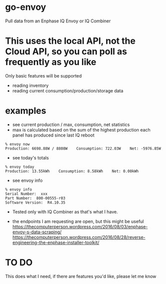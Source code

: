 # go-envoy
Pull data from an Enphase IQ Envoy or IQ Combiner

# This uses the local API, not the Cloud API, so you can poll as frequently as you like
Only basic features will be supported
* reading inventory
* reading current consumption/production/storage data

# examples
* see current production / max, consumption, net statistics
* max is calculated based on the sum of the highest production each panel has produced since last IQ reboot
```
% envoy now
Production: 6698.88W / 8808W	Consumption: 722.03W	Net: -5976.85W
```

* see today's totals
```
% envoy today
Production: 13.55kWh	Consumption: 8.58kWh	Net: 0.00kWh
```

* see envoy info
```
% envoy info
Serial Number:  xxx
Part Number:  800-00555-r03
Software Version:  R4.10.35
```

* Tested only with IQ Combiner as that's what I have.

* the endpoints I am requesting are open, but this might be useful
https://thecomputerperson.wordpress.com/2016/08/03/enphase-envoy-s-data-scraping/
https://thecomputerperson.wordpress.com/2016/08/28/reverse-engineering-the-enphase-installer-toolkit/

# TO DO
This does what I need, if there are features you'd like, please let me know
